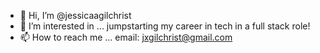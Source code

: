 - 👋 Hi, I’m @jessicaagilchrist
- 👀 I’m interested in ... jumpstarting my career in tech in a full stack role!
- 📫 How to reach me ... email: jxgilchrist@gmail.com

<!---
jessicaagilchrist/jessicaagilchrist is a ✨ special ✨ repository because its `README.md` (this file) appears on your GitHub profile.
You can click the Preview link to take a look at your changes.
--->
